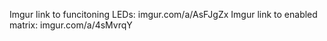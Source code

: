 Imgur link to funcitoning LEDs: imgur.com/a/AsFJgZx
Imgur link to enabled matrix: imgur.com/a/4sMvrqY
